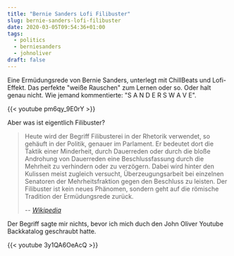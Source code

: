 ```yaml
---
title: "Bernie Sanders Lofi Filibuster"
slug: bernie-sanders-lofi-filibuster
date: 2020-03-05T09:54:36+01:00
tags:
  - politics
  - berniesanders
  - johnoliver
draft: false
---
```


Eine Ermüdungsrede von Bernie Sanders, unterlegt mit ChillBeats und Lofi-Effekt. Das perfekte "weiße Rauschen" zum Lernen oder so. Oder halt genau nicht. Wie jemand kommentierte: "S A N D E R S W A V E".

{{< youtube pm6qy_9E0rY >}}

Aber was ist eigentlich Filibuster?

> Heute wird der Begriff Filibusterei in der Rhetorik verwendet, so gehäuft in der Politik, genauer im Parlament. Er bedeutet dort die Taktik einer Minderheit, durch Dauerreden oder durch die bloße Androhung von Dauerreden eine Beschlussfassung durch die Mehrheit zu verhindern oder zu verzögern. Dabei wird hinter den Kulissen meist zugleich versucht, Überzeugungsarbeit bei einzelnen Senatoren der Mehrheitsfraktion gegen den Beschluss zu leisten. Der Filibuster ist kein neues Phänomen, sondern geht auf die römische Tradition der Ermüdungsrede zurück.
>
>-- <cite>[Wikipedia](https://de.wikipedia.org/wiki/Filibuster)</cite>

Der Begriff sagte mir nichts, bevor ich mich duch den John Oliver Youtube Backkatalog geschraubt hatte.

{{< youtube 3y1QA6OeAcQ >}}


